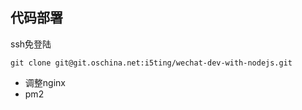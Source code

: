 ## 代码部署

ssh免登陆

```
git clone git@git.oschina.net:i5ting/wechat-dev-with-nodejs.git
```

- 调整nginx
- pm2
